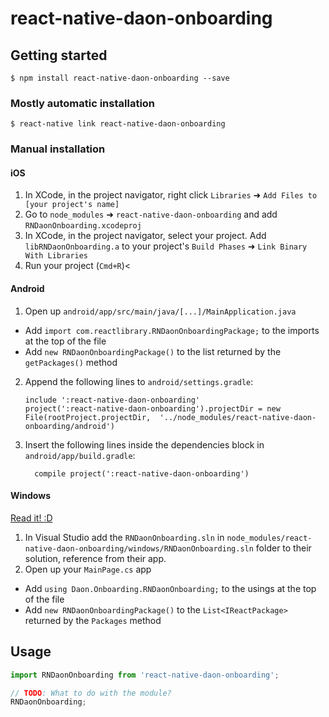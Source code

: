 # react-native-daon-onboarding

## Getting started

`$ npm install react-native-daon-onboarding --save`

### Mostly automatic installation

`$ react-native link react-native-daon-onboarding`

### Manual installation


#### iOS

1. In XCode, in the project navigator, right click `Libraries` ➜ `Add Files to [your project's name]`
2. Go to `node_modules` ➜ `react-native-daon-onboarding` and add `RNDaonOnboarding.xcodeproj`
3. In XCode, in the project navigator, select your project. Add `libRNDaonOnboarding.a` to your project's `Build Phases` ➜ `Link Binary With Libraries`
4. Run your project (`Cmd+R`)<

#### Android

1. Open up `android/app/src/main/java/[...]/MainApplication.java`
  - Add `import com.reactlibrary.RNDaonOnboardingPackage;` to the imports at the top of the file
  - Add `new RNDaonOnboardingPackage()` to the list returned by the `getPackages()` method
2. Append the following lines to `android/settings.gradle`:
  	```
  	include ':react-native-daon-onboarding'
  	project(':react-native-daon-onboarding').projectDir = new File(rootProject.projectDir, 	'../node_modules/react-native-daon-onboarding/android')
  	```
3. Insert the following lines inside the dependencies block in `android/app/build.gradle`:
  	```
      compile project(':react-native-daon-onboarding')
  	```

#### Windows
[Read it! :D](https://github.com/ReactWindows/react-native)

1. In Visual Studio add the `RNDaonOnboarding.sln` in `node_modules/react-native-daon-onboarding/windows/RNDaonOnboarding.sln` folder to their solution, reference from their app.
2. Open up your `MainPage.cs` app
  - Add `using Daon.Onboarding.RNDaonOnboarding;` to the usings at the top of the file
  - Add `new RNDaonOnboardingPackage()` to the `List<IReactPackage>` returned by the `Packages` method


## Usage
```javascript
import RNDaonOnboarding from 'react-native-daon-onboarding';

// TODO: What to do with the module?
RNDaonOnboarding;
```
  